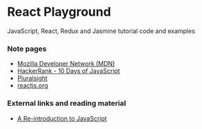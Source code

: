 # React Playground

JavaScript, React, Redux and Jasmine tutorial code and examples

### Note pages

- <a href="https://github.com/rysharprules/React-Playground/tree/master/MDN/">Mozilla Developer Network (MDN)</a>
- <a href="https://github.com/rysharprules/Coding-Problems-and-Solutions/tree/master/HackerRank/10%20Days%20of%20Javascript">HackerRank - 10 Days of JavaScript</a>
- <a href="https://github.com/rysharprules/React-Playground/tree/master/Pluralsight/">Pluralsight</a>
- <a href="https://github.com/rysharprules/React-Playground/tree/master/reactjs.org/">reactjs.org</a>

### External links and reading material

- <a href="https://developer.mozilla.org/en-US/docs/Web/JavaScript/A_re-introduction_to_JavaScript" target="_blank">A Re-introduction to JavaScript</a>
